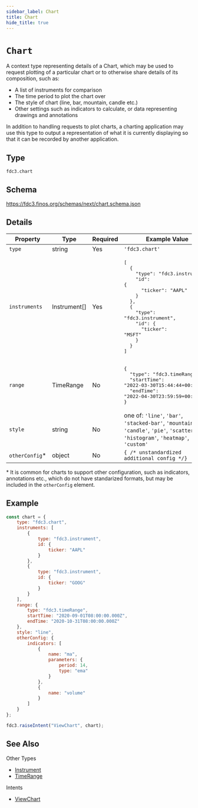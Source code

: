```yaml
---
sidebar_label: Chart
title: Chart
hide_title: true
---
```

# `Chart`

A context type representing details of a Chart, which may be used to request plotting of a particular chart or to otherwise share details of its composition, such as:

* A list of instruments for comparison
* The time period to plot the chart over
* The style of chart (line, bar, mountain, candle etc.)
* Other settings such as indicators to calculate, or data representing drawings and annotations

In addition to handling requests to plot charts, a charting application may use this type to output a representation of what it is currently displaying so that it can be recorded by another application.

## Type

`fdc3.chart`

## Schema

https://fdc3.finos.org/schemas/next/chart.schema.json

## Details

| Property         | Type            | Required | Example Value        |
|------------------|-----------------|----------|----------------------|
| `type`           | string          | Yes      | `'fdc3.chart'`     |
| `instruments`    | Instrument[]  | Yes      | <pre>[<br/>&emsp;&emsp;{<br/>&emsp;&emsp;&emsp;&emsp;"type": "fdc3.instrument",<br/>&emsp;&emsp;&emsp;&emsp;"id": {<br/>&emsp;&emsp;&emsp;&emsp;&emsp;&emsp;"ticker": "AAPL"<br/>&emsp;&emsp;&emsp;&emsp;}<br/>&emsp;&emsp;},<br/>&emsp;&emsp;{<br/>&emsp;&emsp;&emsp;&emsp;"type": "fdc3.instrument",<br/>&emsp;&emsp;&emsp;&emsp;"id": {<br/>&emsp;&emsp;&emsp;&emsp;&emsp;&emsp;"ticker": "MSFT"<br/>&emsp;&emsp;&emsp;&emsp;}<br/>&emsp;&emsp;}<br/>]</pre> |
| `range` | TimeRange  | No       | <pre>{<br/>&emsp;&emsp;"type": "fdc3.timeRange",<br/>&emsp;&emsp;"startTime": "2022-03-30T15:44:44+00:00",<br/>&emsp;&emsp;"endTime": "2022-04-30T23:59:59+00:00"<br/>}</pre>            |
| `style`    | string  | No       | one of: `'line'`, `'bar'`, `'stacked-bar'`, `'mountain'`, `'candle'`, `'pie'`, `'scatter'`, `'histogram'`, `'heatmap'`, `'custom'`      |
| `otherConfig`* | object  | No |  `{ /* unstandardized additional config */}`  |

\* It is common for charts to support other configuration, such as indicators, annotations etc., which do not have standarized formats, but may be included in the `otherConfig` element.

## Example

```js
const chart = {
    type: "fdc3.chart",
    instruments: [
        {
            type: "fdc3.instrument",
            id: {
                ticker: "AAPL"
            }
        },
        {
            type: "fdc3.instrument",
            id: {
                ticker: "GOOG"
            }
        }
    ],
    range: {
        type: "fdc3.timeRange",
        startTime: "2020-09-01T08:00:00.000Z",
        endTime: "2020-10-31T08:00:00.000Z"
    },
    style: "line",
    otherConfig: {
        indicators: [
            {
                name: "ma",
                parameters: {
                    period: 14,
                    type: "ema"
                }
            },
            {
                name: "volume"
            }
        ]
    }
};

fdc3.raiseIntent("ViewChart", chart);
```

## See Also

Other Types

* [Instrument](Instrument)
* [TimeRange](TimeRange)

Intents

* [ViewChart](../../intents/ref/ViewChart)
